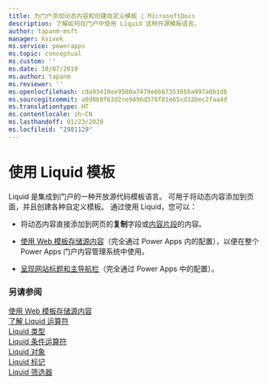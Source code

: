 ```yaml
---
title: 为门户添加动态内容和创建自定义模板 | MicrosoftDocs
description: 了解如何在门户中使用 Liquid 这种开源模板语言。
author: tapanm-msft
manager: kvivek
ms.service: powerapps
ms.topic: conceptual
ms.custom: ''
ms.date: 10/07/2019
ms.author: tapanm
ms.reviewer: ''
ms.openlocfilehash: cda93410ee9580a7479e6b67353058a997a0b3d6
ms.sourcegitcommit: a0d069f63d2ce9496d578f81e65cd32bec2faa4d
ms.translationtype: HT
ms.contentlocale: zh-CN
ms.lasthandoff: 01/23/2020
ms.locfileid: "2981129"
---
```

# <a name="work-with-liquid-templates"></a>使用 Liquid 模板

Liquid 是集成到门户的一种开放源代码模板语言。 可用于将动态内容添加到页面，并且创建各种自定义模板。 通过使用 Liquid，您可以：

- 将动态内容直接添加到网页的**复制**字段或[内容片段](../configure/customize-content-snippets.md)的内容。  

- [使用 Web 模板存储源内容](store-content-web-templates.md)（完全通过 Power Apps 内的配置），以便在整个 Power Apps 门户内容管理系统中使用。  

- [呈现网站标题和主导航栏](render-site-header-primary-navigation.md)（完全通过 Power Apps 中的配置）。  


### <a name="see-also"></a>另请参阅

[使用 Web 模板存储源内容](store-content-web-templates.md)  
[了解 Liquid 运算符](liquid-operators.md)  
[Liquid 类型](liquid-types.md)  
[Liquid 条件运算符](liquid-conditional-operators.md)  
[Liquid 对象](liquid-objects.md)  
[Liquid 标记](liquid-tags.md)  
[Liquid 筛选器](liquid-filters.md)  
